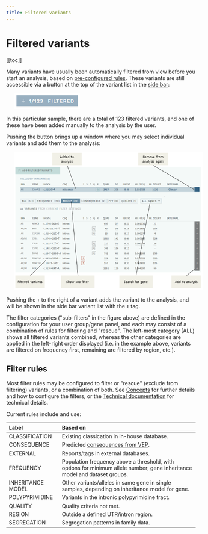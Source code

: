 ```yaml
---
title: Filtered variants
---
```


# Filtered variants

[[toc]]

Many variants have usually been automatically filtered from view before you start an analysis, based on [pre-configured rules](#filter-rules). These variants are still accessible via a button at the top of the variant list in the [side bar](/manual/side-bar.md): 

<div style="text-indent: 4%;"><img src="./img/filtered_btn.png"></div>

In this particular sample, there are a total of 123 filtered variants, and one of these have been added manually to the analysis by the user. 

Pushing the button brings up a window where you may select individual variants and add them to the analysis:

<div style="text-indent: 4%;"><img src="./img/filtered.png"></div>

Pushing the `+` to the right of a variant adds the variant to the analysis, and will be shown in the side bar variant list with the `I` tag. 

The filter categories ("sub-filters" in the figure above) are defined in the configuration for your user group/gene panel, and each may consist of a combination of rules for filtering and "rescue". The left-most category (ALL) shows all filtered variants combined, whereas the other categories are applied in the left-right order displayed (i.e. in the example above, variants are filtered on frequency first, remaining are filtered by region, etc.).

## Filter rules

Most filter rules may be configured to filter or "rescue" (exclude from filtering) variants, or a combination of both. See [Concepts](/concepts/filtering.html) for further details and how to configure the filters, or the [Technical documentation](/technical/filtering.html#general-filter-config) for technical details. 

Current rules include and use:

Label | Based on
:---|:---
CLASSIFICATION  | Existing classication in in-house database.
CONSEQUENCE | Predicted [consequences from VEP](https://www.ensembl.org/info/genome/variation/prediction/predicted_data.html).
EXTERNAL  | Reports/tags in external databases. 
FREQUENCY | Population frequency above a threshold, with options for minimum allele number, gene inheritance model and dataset groups.
INHERITANCE MODEL | Other variants/alleles in same gene in single samples, depending on inheritance model for gene. 
POLYPYRIMIDINE  | Variants in the intronic polypyrimidine tract.
QUALITY | Quality criteria not met. 
REGION  | Outside a defined UTR/intron region.
SEGREGATION | Segregation patterns in family data.